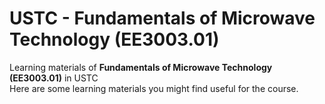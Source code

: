 # USTC - Fundamentals of Microwave Technology (EE3003.01)
Learning materials of **Fundamentals of Microwave Technology (EE3003.01)** in USTC  
Here are some learning materials you might find useful for the course. 
